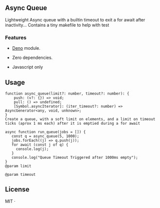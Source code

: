 Async Queue
----
Lightweight Async queue with a builtin timeout to exit a for await after inactivity...
Contains a tiny makefile to help with test

### Features

- [Deno](https://deno.land) module.

- Zero dependencies.

- Javascript only

## Usage
```
function async_queue(limit?: number, timeout?: number): {
    push: (v?: {}) => void;
    pull: () => undefined;
    [Symbol.asyncIterator]: (iter_timeout?: number) => AsyncGenerator<any, void, unknown>;
}
Create a queue, with a soft limit on elements, and a limit on timeout ticks (aprox 1 ms each) after it is emptied during a for await

async function run_queue(jobs = []) {
   const q = async_queue(5, 1000);
   jobs.forEach((j) => q.push(j));
   for await (const j of q) {
     console.log(j);
   }
   console.log("Queue Timeout Triggered after 1000ms empty");
}
@param limit

@param timeout
```
## License

MIT &middot;